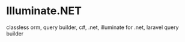 # Illuminate.NET
classless orm, query builder, c#, .net, illuminate for .net, laravel query builder
